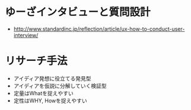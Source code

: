 # ゆーざインタビューと質問設計
- http://www.standardinc.jp/reflection/article/ux-how-to-conduct-user-interview/


# リサーチ手法
- アイディア発想に役立てる発見型
- アイディアを仮説に分解していく検証型
- 定量はWhatを捉えやすい
- 定性はWHY, Howを捉えやすい


